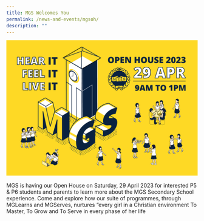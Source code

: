 ```yaml
---
title: MGS Welcomes You
permalink: /news-and-events/mgsoh/
description: ""
---
```

![](/images/Secondary/openhouse2023.png)

MGS is having our Open House on Saturday, 29 April 2023 for interested P5 & P6 students and parents to learn more about the MGS Secondary School experience. Come and explore how our suite of programmes, through MGLearns and MGServes, nurtures “every girl in a Christian environment To Master, To Grow and To Serve in every phase of her life
